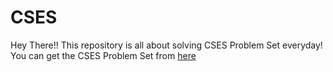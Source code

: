 # CSES
Hey There!!
This repository is all about solving CSES Problem Set everyday!
You can get the CSES Problem Set from [here](https://cses.fi/problemset/)
